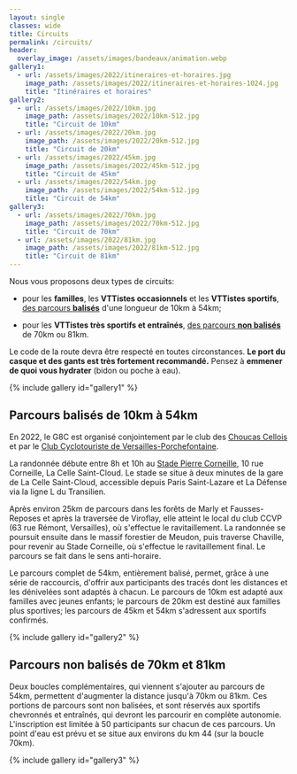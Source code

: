 ```yaml
---
layout: single
classes: wide
title: Circuits
permalink: /circuits/
header:
  overlay_image: /assets/images/bandeaux/animation.webp
gallery1:
  - url: /assets/images/2022/itineraires-et-horaires.jpg
    image_path: /assets/images/2022/itineraires-et-horaires-1024.jpg
    title: "Itinéraires et horaires"
gallery2:
  - url: /assets/images/2022/10km.jpg
    image_path: /assets/images/2022/10km-512.jpg
    title: "Circuit de 10km"
  - url: /assets/images/2022/20km.jpg
    image_path: /assets/images/2022/20km-512.jpg
    title: "Circuit de 20km"
  - url: /assets/images/2022/45km.jpg
    image_path: /assets/images/2022/45km-512.jpg
    title: "Circuit de 45km"
  - url: /assets/images/2022/54km.jpg
    image_path: /assets/images/2022/54km-512.jpg
    title: "Circuit de 54km"
gallery3:
  - url: /assets/images/2022/70km.jpg
    image_path: /assets/images/2022/70km-512.jpg
    title: "Circuit de 70km"
  - url: /assets/images/2022/81km.jpg
    image_path: /assets/images/2022/81km-512.jpg
    title: "Circuit de 81km"
---
```


Nous vous proposons deux types de circuits:

+ pour les **familles**,
  les **VTTistes occasionnels**
  et les **VTTistes sportifs**,
  [des parcours **balisés**](#parcours-balisés-de-10km-à-54km)
  d'une longueur de 10km à 54km;

+ pour les **VTTistes très sportifs et entraînés**,
  [des parcours **non balisés**](#parcours-non-balisés-de-70km-et-81km)
  de 70km ou 81km.

Le code de la route devra être respecté en toutes circonstances.
**Le port du casque et des gants est très fortement recommandé.**
Pensez à **emmener de quoi vous hydrater** (bidon ou poche à eau).

{% include gallery id="gallery1" %}

## Parcours balisés de 10km à 54km

En 2022, le G8C est organisé conjointement par
le club des [Choucas Cellois](https://leschoucascellois.github.io/)
et par
le [Club Cyclotouriste de Versailles-Porchefontaine](http://versaillesvelo.e-monsite.com/).

La randonnée débute entre 8h et 10h
au [Stade Pierre Corneille](https://www.google.fr/maps/place/Lyc%C3%A9e+Pierre+Corneille/@48.8458771,2.1346415,17z/data=!3m1!4b1!4m6!3m5!1s0x47e67d26bc561205:0x4818450eb2a318df!8m2!3d48.8458771!4d2.1368302!16s%2Fg%2F11dzdvkqhg),
10 rue Corneille,
La Celle Saint-Cloud.
Le stade se situe
à deux minutes de la gare de La Celle Saint-Cloud,
accessible depuis Paris Saint-Lazare et La Défense via la ligne L du Transilien.

Après environ 25km de parcours dans les forêts de Marly et Fausses-Reposes et
après la traversée de Viroflay, elle atteint le local du club CCVP (63 rue
Rémont, Versailles), où s'effectue le ravitaillement. La randonnée se poursuit
ensuite dans le massif forestier de Meudon, puis traverse Chaville, pour
revenir au Stade Corneille, où s'effectue le ravitaillement final. Le parcours
se fait dans le sens anti-horaire.

Le parcours complet de 54km, entièrement balisé, permet, grâce à une série de
raccourcis, d'offrir aux participants des tracés dont les distances et les
dénivelées sont adaptés à chacun. Le parcours de 10km est adapté aux familles
avec jeunes enfants; le parcours de 20km est destiné aux familles plus
sportives; les parcours de 45km et 54km s'adressent aux sportifs confirmés.

{% include gallery id="gallery2" %}

## Parcours non balisés de 70km et 81km

Deux boucles complémentaires, qui viennent s'ajouter au parcours de 54km,
permettent d'augmenter la distance jusqu'à 70km ou 81km. Ces portions de
parcours sont non balisées, et sont réservés aux sportifs chevronnés et
entraînés, qui devront les parcourir en complète autonomie. L'inscription est
limitée à 50 participants sur chacun de ces parcours. Un point d'eau est prévu
et se situe aux environs du km 44 (sur la boucle 70km).

{% include gallery id="gallery3" %}
